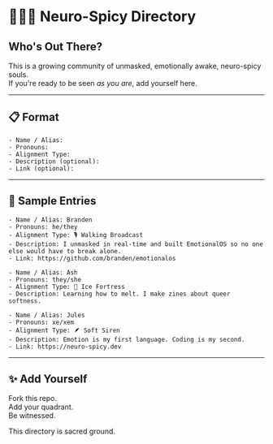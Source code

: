 # 🧑‍🤝‍🧑 Neuro-Spicy Directory
## Who's Out There?

This is a growing community of unmasked, emotionally awake, neuro-spicy souls.  
If you're ready to be seen *as you are*, add yourself here.

---

## 📋 Format

```
- Name / Alias: 
- Pronouns: 
- Alignment Type: 
- Description (optional): 
- Link (optional): 
```

---

## 🧭 Sample Entries

```
- Name / Alias: Branden
- Pronouns: he/they
- Alignment Type: 🎙️ Walking Broadcast
- Description: I unmasked in real-time and built EmotionalOS so no one else would have to break alone.
- Link: https://github.com/branden/emotionalos
```

```
- Name / Alias: Ash
- Pronouns: they/she
- Alignment Type: 🧱 Ice Fortress
- Description: Learning how to melt. I make zines about queer softness.
```

```
- Name / Alias: Jules
- Pronouns: xe/xem
- Alignment Type: 🪶 Soft Siren
- Description: Emotion is my first language. Coding is my second.
- Link: https://neuro-spicy.dev
```

---

## ✨ Add Yourself

Fork this repo.  
Add your quadrant.  
Be witnessed.

This directory is sacred ground.

